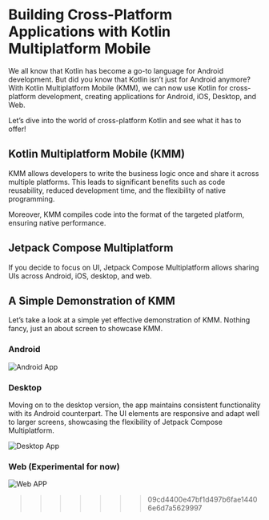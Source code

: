 # Building Cross-Platform Applications with Kotlin Multiplatform Mobile

We all know that Kotlin has become a go-to language for Android development. But did you know that Kotlin isn’t just for Android anymore? With Kotlin Multiplatform Mobile (KMM), we can now use Kotlin for cross-platform development, creating applications for Android, iOS, Desktop, and Web. 

Let’s dive into the world of cross-platform Kotlin and see what it has to offer!

## Kotlin Multiplatform Mobile (KMM)

KMM allows developers to write the business logic once and share it across multiple platforms. This leads to significant benefits such as code reusability, reduced development time, and the flexibility of native programming.

Moreover, KMM compiles code into the format of the targeted platform, ensuring native performance. 

## Jetpack Compose Multiplatform

If you decide to focus on UI, Jetpack Compose Multiplatform allows sharing UIs across Android, iOS, desktop, and web.

## A Simple Demonstration of KMM

Let’s take a look at a simple yet effective demonstration of KMM. Nothing fancy, just an about screen to showcase KMM. 

### Android

![Android App](https://github.com/Seme30/Kmm/assets/83661382/0507df61-e122-42c2-b280-e7e9f6f01642)

### Desktop

Moving on to the desktop version, the app maintains consistent functionality with its Android counterpart. The UI elements are responsive and adapt well to larger screens, showcasing the flexibility of Jetpack Compose Multiplatform.

![Desktop App](https://github.com/Seme30/Kmm/assets/83661382/97e21521-19ea-4281-a9cb-eb7a6037b0c9)


### Web (Experimental for now)

![Web APP](https://github.com/Seme30/Kmm/assets/83661382/fb689e0a-df45-40d1-81bb-b4dc4a280fc2)



>>>>>>> 09cd4400e47bf1d497b6fae14406e6d7a5629997
